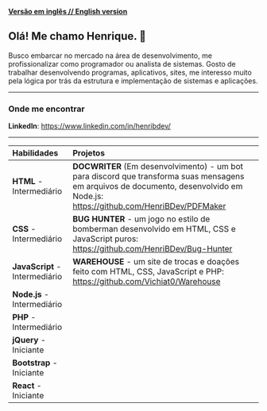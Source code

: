 [**Versão em inglês // English version**](README-English.md)

## Olá! Me chamo Henrique. :wave:

Busco embarcar no mercado na área de desenvolvimento, me profissionalizar como programador ou analista de sistemas. Gosto de trabalhar desenvolvendo programas, aplicativos, sites, me interesso muito pela lógica por trás da estrutura e implementação de sistemas e aplicações.

---

### Onde me encontrar

**LinkedIn**: https://www.linkedin.com/in/henribdev/

---

| Habilidades | Projetos |
|:---|:---|
|**HTML** - Intermediário    |**DOCWRITER** (Em desenvolvimento) - um bot para discord que transforma suas mensagens em arquivos de documento, desenvolvido em Node.js: https://github.com/HenriBDev/PDFMaker|
|**CSS** - Intermediário    |**BUG HUNTER** - um jogo no estilo de bomberman desenvolvido em HTML, CSS e JavaScript puros: https://github.com/HenriBDev/Bug-Hunter|
|**JavaScript** - Intermediário    |**WAREHOUSE** - um site de trocas e doações feito com HTML, CSS, JavaScript e PHP: https://github.com/Vichiat0/Warehouse|
|**Node.js** - Intermediário    | |
|**PHP** - Intermediário    | |
|**jQuery** - Iniciante    | |
|**Bootstrap** - Iniciante    | |
|**React** - Iniciante    | |








